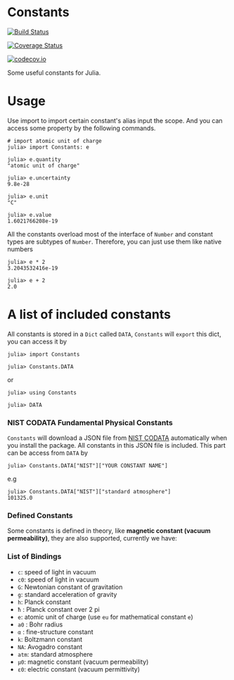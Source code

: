# Constants

[![Build Status](https://travis-ci.org/Roger-luo/Constants.jl.svg?branch=master)](https://travis-ci.org/Roger-luo/Constants.jl)

[![Coverage Status](https://coveralls.io/repos/Roger-luo/Constants.jl/badge.svg?branch=master&service=github)](https://coveralls.io/github/Roger-luo/Constants.jl?branch=master)

[![codecov.io](http://codecov.io/github/Roger-luo/Constants.jl/coverage.svg?branch=master)](http://codecov.io/github/Roger-luo/Constants.jl?branch=master)

Some useful constants for Julia.


# Usage

Use import to import certain constant's alias input the scope. And you can access some property by the following commands.

```julia-repl
# import atomic unit of charge
julia> import Constants: e

julia> e.quantity
"atomic unit of charge"

julia> e.uncertainty
9.8e-28

julia> e.unit
"C"

julia> e.value
1.6021766208e-19

```

All the constants overload most of the interface of `Number` and constant types are subtypes of `Number`. Therefore, you can just use them like native numbers

```julia-repl
julia> e * 2
3.2043532416e-19

julia> e + 2
2.0

```

# A list of included constants

All constants is stored in a `Dict` called `DATA`, `Constants` will `export` this dict, you can access it by

```julia-repl
julia> import Constants

julia> Constants.DATA
```

or 

```julia-repl
julia> using Constants

julia> DATA
```

### NIST CODATA Fundamental Physical Constants

`Constants` will download a JSON file from [NIST CODATA]("https://nist.gov/srd/srd_data//srd121_allascii_2014.json") automatically when you install the package. All constants in this JSON file is included. This part can be access from `DATA` by

```julia-repl
julia> Constants.DATA["NIST"]["YOUR CONSTANT NAME"]
```

e.g

```julia-repl
julia> Constants.DATA["NIST"]["standard atmosphere"]
101325.0

```

### Defined Constants

Some constants is defined in theory, like **magnetic constant (vacuum permeability)**, they are also supported, currently we have:

### List of Bindings

- `c`: speed of light in vacuum
- `c0`: speed of light in vacuum
- `G`: Newtonian constant of gravitation
- `g`: standard acceleration of gravity
- `h`: Planck constant
- `ħ` : Planck constant over 2 pi
- `e`: atomic unit of charge (use `eu` for mathematical constant `e`)
- `a0` : Bohr radius
- `α` : fine-structure constant
- `k`: Boltzmann constant
- `NA`: Avogadro constant
- `atm`: standard atmosphere
- `μ0`: magnetic constant (vacuum permeability)
- `ε0`: electric constant (vacuum permittivity)
